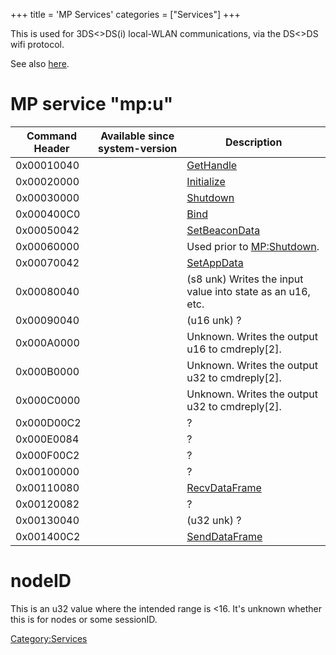 +++
title = 'MP Services'
categories = ["Services"]
+++

This is used for 3DS\<\>DS(i) local-WLAN communications, via the
DS\<\>DS wifi protocol.

See also [here](MP_Registers "wikilink").

# MP service "mp:u"

| Command Header | Available since system-version | Description                                                |
|----------------|--------------------------------|------------------------------------------------------------|
| 0x00010040     |                                | [GetHandle](MP:GetHandle "wikilink")                       |
| 0x00020000     |                                | [Initialize](MP:Initialize "wikilink")                     |
| 0x00030000     |                                | [Shutdown](MP:Shutdown "wikilink")                         |
| 0x000400C0     |                                | [Bind](MP:Bind "wikilink")                                 |
| 0x00050042     |                                | [SetBeaconData](MP:SetBeaconData "wikilink")               |
| 0x00060000     |                                | Used prior to [MP:Shutdown](MP:Shutdown "wikilink").       |
| 0x00070042     |                                | [SetAppData](MP:SetAppData "wikilink")                     |
| 0x00080040     |                                | (s8 unk) Writes the input value into state as an u16, etc. |
| 0x00090040     |                                | (u16 unk) ?                                                |
| 0x000A0000     |                                | Unknown. Writes the output u16 to cmdreply\[2\].           |
| 0x000B0000     |                                | Unknown. Writes the output u32 to cmdreply\[2\].           |
| 0x000C0000     |                                | Unknown. Writes the output u32 to cmdreply\[2\].           |
| 0x000D00C2     |                                | ?                                                          |
| 0x000E0084     |                                | ?                                                          |
| 0x000F00C2     |                                | ?                                                          |
| 0x00100000     |                                | ?                                                          |
| 0x00110080     |                                | [RecvDataFrame](MP:RecvDataFrame "wikilink")               |
| 0x00120082     |                                | ?                                                          |
| 0x00130040     |                                | (u32 unk) ?                                                |
| 0x001400C2     |                                | [SendDataFrame](MP:SendDataFrame "wikilink")               |

# nodeID

This is an u32 value where the intended range is \<16. It's unknown
whether this is for nodes or some sessionID.

[Category:Services](Category:Services "wikilink")